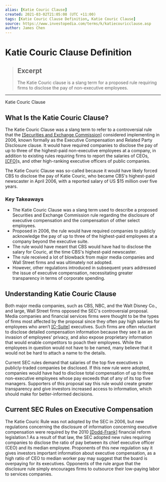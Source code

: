 ```yaml
---
alias: [Katie Couric Clause]
created: 2021-03-02T21:05:08 (UTC +11:00)
tags: [Katie Couric Clause Definition, Katie Couric Clause]
source: https://www.investopedia.com/terms/k/katiecouricclause.asp
author: James Chen
---
```


# Katie Couric Clause Definition

> ## Excerpt
> The Katie Couric clause is a slang term for a proposed rule requiring firms to disclose the pay of non-executive employees.

---

Katie Couric Clause
## What Is the Katie Couric Clause?

The Katie Couric Clause was a slang term to refer to a controversial rule that the [[Securities and Exchange Commission]](https://www.investopedia.com/terms/s/sec.asp) considered implementing in 2006, known formally as the Executive Compensation and Related Party Disclosure clause. It would have required companies to disclose the pay of up to three of the highest-paid non-executive employees at a company, in addition to existing rules requiring firms to report the salaries of CEOs, [[CFO]](https://www.investopedia.com/terms/c/cfo.asp)s, and other high-ranking executive officers of public companies.

The Katie Couric Clause was so-called because it would have likely forced CBS to disclose the pay of Katie Couric, who became CBS's highest-paid newscaster in April 2006, with a reported salary of US $15 million over five years.

### Key Takeaways

-   The Katie Couric Clause was a slang term used to describe a proposed Securities and Exchange Commission rule regarding the disclosure of executive compensation and the compensation of other select employees.
-   Proposed in 2006, the rule would have required companies to publicly acknowledge the pay of up to three of the highest-paid employees at a company beyond the executive suite.
-   The rule would have meant that CBS would have had to disclose the salary for Couric, at the time CBS's highest-paid newscaster.
-   The rule received a lot of blowback from major media companies and Wall Street firms and was ultimately not adopted.
-   However, other regulations introduced in subsequent years addressed the issue of executive compensation, necessitating greater transparency in terms of corporate spending.

## Understanding Katie Couric Clause

Both major media companies, such as CBS, NBC, and the Walt Disney Co., and large, Wall Street firms opposed the SEC's controversial proposal. Media companies and financial services firms were thought to be the types of firms most affected by the proposal since they often pay high salaries for employees who aren’t [[C-Suite]](https://www.investopedia.com/terms/c/c-suite.asp) executives. Such firms are often reluctant to disclose detailed compensation information because they see it as an invasion of employees’ privacy, and also expose proprietary information that would enable competitors to poach their employees. While the employees in question would not have to be named, many believe that it would not be hard to attach a name to the details.

Current SEC rules demand that salaries of the top five executives in publicly-traded companies be disclosed. If this new rule were adopted, companies would have had to disclose total compensation of up to three non-executive employees whose pay exceeds that of any of its top five managers. Supporters of this proposal say this rule would create greater transparency and give investors increased access to information, which should make for better-informed decisions.

## Current SEC Rules on Executive Compensation

The Katie Couric Rule was not adopted by the SEC in 2006, but new regulations concerning the disclosure of information concerning executive compensation were required by the 2010 [[Dodd-Frank]](https://www.investopedia.com/terms/d/dodd-frank-financial-regulatory-reform-bill.asp) financial reform legislation.1 As a result of that law, the SEC adopted new rules requiring companies to disclose the ratio of pay between its chief executive officer (CEO) and its median employee. Proponents of this new regulation say it gives investors important information about executive compensation, as a high ratio of CEO to median worker pay may suggest that the board is overpaying for its executives. Opponents of the rule argue that the disclosure rule simply encourages firms to outsource their low-paying labor to services companies.

